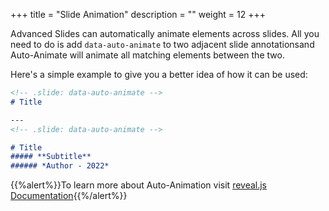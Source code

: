 +++
title = "Slide Animation"
description = ""
weight = 12
+++

Advanced Slides can automatically animate elements across slides. All you need to do is add `data-auto-animate` to two adjacent slide annotationsand Auto-Animate will animate all matching elements between the two.

Here's a simple example to give you a better idea of how it can be used:

```md
<!-- .slide: data-auto-animate -->
# Title

---
<!-- .slide: data-auto-animate -->

# Title
##### **Subtitle**
###### *Author - 2022* 
```

{{%alert%}}To learn more about Auto-Animation visit [reveal.js Documentation](https://revealjs.com/auto-animate/){{%/alert%}}
